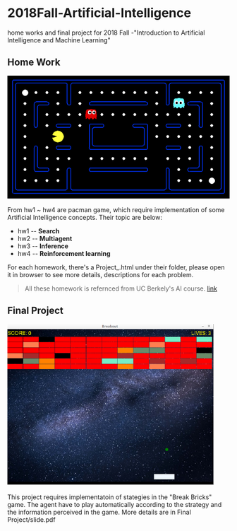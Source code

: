 # 2018Fall-Artificial-Intelligence
home works and final project for 2018 Fall -"Introduction to Artificial Intelligence and Machine Learning"

## Home Work
![hw](pacman.png)

From hw1 ~ hw4 are pacman game, which require implementation of some Artificial Intelligence concepts. Their topic are below:

* hw1 -- **Search** 
* hw2 -- **Multiagent** 
* hw3 -- **Inference**
* hw4 -- **Reinforcement learning**

For each homework, there's a Project_.html under their folder, please open it in browser to see more details, descriptions for each problem.

> All these homework is refernced from UC Berkely's AI course. [link](http://ai.berkeley.edu/project_overview.html)

## Final Project
![final](final.PNG)

This project requires implementatoin of stategies in the "Break Bricks" game. The agent have to play automatically according to the strategy and the information perceived in the game. More details are in Final Project/slide.pdf
